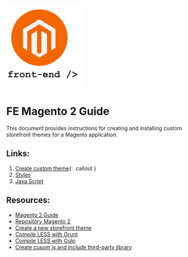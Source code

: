 <link href="https://raw.githubusercontent.com/bazuza/FE-Magento-2-Guide/master/custom-github-markup.css" media="all" rel="stylesheet" />
<link crossorigin="anonymous" href="https://assets-cdn.github.com/assets/frameworks-bedfc518345498ab3204d330c1727cde7e733526a09cd7df6867f6a231565091.css" integrity="sha256-vt/FGDRUmKsyBNMwwXJ83n5zNSagnNffaGf2ojFWUJE=" media="all" rel="stylesheet" />

<link crossorigin="anonymous" href="https://raw.githubusercontent.com/bazuza/FE-Magento-2-Guide/master/custom-github-markup.css" integrity="sha256-vt/FGDRUmKsyBNMwwXJ83n5zNSagnNffaGf2ojFWUJE=" media="all" rel="stylesheet" />

![picture alt](https://raw.githubusercontent.com/bazuza/FE-Magento-2-Guide/master/logo-m2-fe.png "Front End Magento 2")

# FE Magento 2 Guide 
This document provides instructions for creating and installing custom storefront themes for a Magento application.

## Links:
1. [Create custom theme](https://github.com/bazuza/FE-Magento-2-Create-theme){: .callout }
2. [Styles](https://github.com/bazuza/FE-Magento-2-Styles)
3. [Java Script](https://github.com/bazuza/FE-Magento-2-Java-Script)

## Resources:
* [Magento 2 Guide](http://devdocs.magento.com/guides/v2.0/)
* [Repository Magento 2](https://github.com/magento/magento2)
* [Create a new storefront theme](http://devdocs.magento.com/guides/v2.2/frontend-dev-guide/themes/theme-create.html)
* [Compile LESS with Grunt](http://devdocs.magento.com/guides/v2.0/frontend-dev-guide/css-topics/css_debug.html)
* [Compile LESS with Gulp](https://github.com/subodha/magento-2-gulp)
* [Create cusom js and include third-party library](http://devdocs.magento.com/guides/v2.0/javascript-dev-guide/javascript/js-resources.html)
